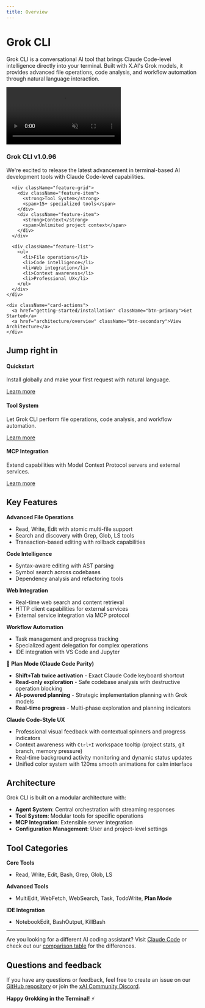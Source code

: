 ```yaml
---
title: Overview
---
```


# Grok CLI

Grok CLI is a conversational AI tool that brings Claude Code-level intelligence directly into your terminal. Built with X.AI's Grok models, it provides advanced file operations, code analysis, and workflow automation through natural language interaction.

<div className="hero-card">
  <div className="hero-card-background">
    <video className="hero-card-video" autoPlay muted loop playsInline preload="auto">
      <source src="/img/grok-hero-video.mp4" type="video/mp4" />
      <source src="/img/grok-hero-video.mp4" type="video/mp4" />
      Your browser does not support the video tag.
    </video>
  </div>
  <div className="hero-card-overlay"></div>
  <div className="hero-card-content">
    <div className="hero-card-text">
      <h3>Grok CLI v1.0.96</h3>
      <p>We're excited to release the latest advancement in terminal-based AI development tools with Claude Code-level capabilities.</p>
      
      <div className="feature-grid">
        <div className="feature-item">
          <strong>Tool System</strong>
          <span>15+ specialized tools</span>
        </div>
        <div className="feature-item">
          <strong>Context</strong>
          <span>Unlimited project context</span>
        </div>
      </div>
      
      <div className="feature-list">
        <ul>
          <li>File operations</li>
          <li>Code intelligence</li>
          <li>Web integration</li>
          <li>Context awareness</li>
          <li>Professional UX</li>
        </ul>
      </div>
    </div>
    
    <div className="card-actions">
      <a href="getting-started/installation" className="btn-primary">Get Started</a>
      <a href="architecture/overview" className="btn-secondary">View Architecture</a>
    </div>
  </div>
</div>

## Jump right in

<div className="jump-in-grid">
  <div className="jump-card">
    <h4>Quickstart</h4>
    <p>Install globally and make your first request with natural language.</p>
    <a href="getting-started/installation">Learn more</a>
  </div>
  
  <div className="jump-card">
    <h4>Tool System</h4>
    <p>Let Grok CLI perform file operations, code analysis, and workflow automation.</p>
    <a href="architecture/overview">Learn more</a>
  </div>
  
  <div className="jump-card">
    <h4>MCP Integration</h4>
    <p>Extend capabilities with Model Context Protocol servers and external services.</p>
    <a href="api/schema">Learn more</a>
  </div>
</div>

## Key Features

**Advanced File Operations**
- Read, Write, Edit with atomic multi-file support
- Search and discovery with Grep, Glob, LS tools
- Transaction-based editing with rollback capabilities

**Code Intelligence**
- Syntax-aware editing with AST parsing
- Symbol search across codebases
- Dependency analysis and refactoring tools

**Web Integration**
- Real-time web search and content retrieval
- HTTP client capabilities for external services
- External service integration via MCP protocol

**Workflow Automation**
- Task management and progress tracking
- Specialized agent delegation for complex operations
- IDE integration with VS Code and Jupyter

**🎯 Plan Mode (Claude Code Parity)**
- **Shift+Tab twice activation** - Exact Claude Code keyboard shortcut
- **Read-only exploration** - Safe codebase analysis with destructive operation blocking
- **AI-powered planning** - Strategic implementation planning with Grok models
- **Real-time progress** - Multi-phase exploration and planning indicators

**Claude Code-Style UX**
- Professional visual feedback with contextual spinners and progress indicators
- Context awareness with `Ctrl+I` workspace tooltip (project stats, git branch, memory pressure)
- Real-time background activity monitoring and dynamic status updates
- Unified color system with 120ms smooth animations for calm interface

## Architecture

Grok CLI is built on a modular architecture with:

- **Agent System**: Central orchestration with streaming responses
- **Tool System**: Modular tools for specific operations
- **MCP Integration**: Extensible server integration
- **Configuration Management**: User and project-level settings

## Tool Categories

**Core Tools**
- Read, Write, Edit, Bash, Grep, Glob, LS

**Advanced Tools**
- MultiEdit, WebFetch, WebSearch, Task, TodoWrite, **Plan Mode**

**IDE Integration**
- NotebookEdit, BashOutput, KillBash

---

Are you looking for a different AI coding assistant? Visit [Claude Code](https://claude.ai/code) or check out our [comparison table](https://github.com/hinetapora/grok-cli-hurry-mode#comparison) for the differences.

## Questions and feedback

If you have any questions or feedback, feel free to create an issue on our [GitHub repository](https://github.com/hinetapora/grok-cli-hurry-mode/issues) or join the [xAI Community Discord](https://discord.com/channels/1315720379607679066/1315822328139223064).

**Happy Grokking in the Terminal!** ⚡